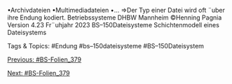 •Archivdateien
•Multimediadateien
•...
⇒Der Typ einer Datei wird oft ¨uber ihre Endung kodiert.
Betriebssysteme DHBW Mannheim ©Henning Pagnia Version 4.23 Fr¨uhjahr 2023 BS–150Dateisysteme Schichtenmodell eines Dateisystems

   Tags & Topics:
   #Endung
   #bs–150dateisysteme
   #BS–150Dateisystem

[Previous: #BS-Folien_379](BS-Folien_379.md)

[Next: #BS-Folien_379](BS-Folien_379.md)